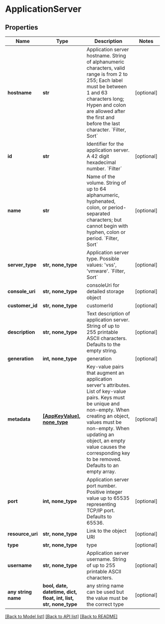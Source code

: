 # ApplicationServer


## Properties
Name | Type | Description | Notes
------------ | ------------- | ------------- | -------------
**hostname** | **str** | Application server hostname. String of alphanumeric characters, valid range is from 2 to 255; Each label must be between 1 and 63 characters long; Hypen and  colon are allowed after the first and before the last character. &#x60;Filter, Sort&#x60; | [optional] 
**id** | **str** | Identifier for the application server. A 42 digit hexadecimal number. &#x60;Filter&#x60; | [optional] 
**name** | **str** | Name of the volume. String of up to 64 alphanumeric, hyphenated, colon, or period-separated characters; but cannot begin with hyphen, colon or period. &#x60;Filter, Sort&#x60; | [optional] 
**server_type** | **str, none_type** | Application server type. Possible values: &#39;vss&#39;, &#39;vmware&#39;. &#x60;Filter, Sort&#x60; | [optional] 
**console_uri** | **str, none_type** | consoleUri for detailed storage object | [optional] 
**customer_id** | **str, none_type** | customerId | [optional] 
**description** | **str, none_type** | Text description of application server. String of up to 255 printable ASCII characters. Defaults to the empty string. | [optional] 
**generation** | **int, none_type** | generation | [optional] 
**metadata** | [**[AppKeyValue], none_type**](AppKeyValue.md) | Key-value pairs that augment an application server&#39;s attributes. List of key-value pairs. Keys must be unique and non-empty. When creating an object, values must be non-empty. When updating an object, an empty value causes the corresponding key to be removed. Defaults to an empty array. | [optional] 
**port** | **int, none_type** | Application server port number. Positive integer value up to 65535 representing TCP/IP port. Defaults to 65536. | [optional] 
**resource_uri** | **str, none_type** | Link to the object URI | [optional] 
**type** | **str, none_type** | type | [optional] 
**username** | **str, none_type** | Application server username. String of up to 255 printable ASCII characters. | [optional] 
**any string name** | **bool, date, datetime, dict, float, int, list, str, none_type** | any string name can be used but the value must be the correct type | [optional]

[[Back to Model list]](../README.md#documentation-for-models) [[Back to API list]](../README.md#documentation-for-api-endpoints) [[Back to README]](../README.md)


